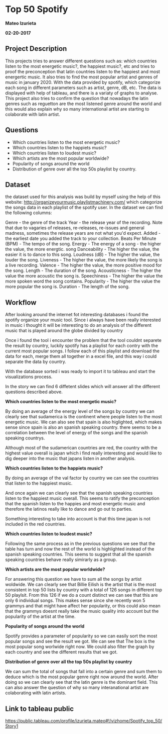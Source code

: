 # Top 50 Spotify

**Mateo Izurieta**

**02-20-2017**

## Project Description

This projects tries to answer different questions such as: which countries listen to the most energetic music?, the happiest music?, etc and tries to proof the preconception that latin countries listen to the happiest and most energertic music. It also tries to find the most popular artist and genres of music in january 2020. With the data provided by spotify, which categorize each song in different parameters such as artist, genre, dB, etc. The data is displayed with help of tableau, and there is a variaty of graphs to analyse. This project also tries to confirm the question that nowadays the latin genres such as reguetton are the most listened genre around the world and this would also explain why so many international artist are starting to colaborate with latin artist.

## Questions 

- Which countries listen to the most energetic music?
- Which countries listen to the happiets music?
- Which countries listen to loudest music?
- Which artists are the most popular worldwide?
- Popularity of songs around the world
- Distribution of genre over all the top 50s playlist by country.

## Dataset

the dataset used for this analysis was build by myself using the help of this website: http://organizeyourmusic.playlistmachinery.com/ which categorize the songs data in each playlist of the spotify user. In the dataset we can find the following columns:

Genre - the genre of the track
Year - the release year of the recording. Note that due to vagaries of releases, re-releases, re-issues and general madness, sometimes the release years are not what you'd expect.
Added - the earliest date you added the track to your collection.
Beats Per Minute (BPM) - The tempo of the song.
Energy - The energy of a song - the higher the value, the more energtic. song
Danceability - The higher the value, the easier it is to dance to this song.
Loudness (dB) - The higher the value, the louder the song.
Liveness - The higher the value, the more likely the song is a live recording.
Valence - The higher the value, the more positive mood for the song.
Length - The duration of the song.
Acousticness - The higher the value the more acoustic the song is.
Speechiness - The higher the value the more spoken word the song contains.
Popularity - The higher the value the more popular the song is.
Duration - The length of the song.

## Workflow

After looking around the internet fot interesting databases i found the spotify organize your music tool. Since i always have been really interested in music i thought it will be interesting to do an analysis of the different music that is played around the globe divided by country

Once i found the tool i encounter the problem that the tool couldnt separete the result by country, luckily spotify has a playlist for each contry with the current most popular songs. I follow each of this playlist and download the data for each, merge them all together in a excel file, and this way i could separate the data by country.

With the database sorted i was ready to import it to tableau and start the visualizations process.

In the story we can find 6 diffetent slides which will answer all the different questions described above.

**Which countries listen to the most energetic music?**

By doing an average of the energy level of the songs by country we can clearly see that sudamerica is the continent where people listen to the most energetic music. We can also see that spain is also higlighted, which makes sense since spain is also an spanish speaking country. there seems to be a correlation between the level of energy of the songs and the spanish speaking countrys. 

Although most of the sudamerican countries are red, the country with the highest value overall is japan which i find really interesting and would like to dig deeper into the music that japans listen in another analysis.

**Which countries listen to the happiets music?**

By doing an average of the val factor by country we can see the countries that listen to the happiest music.

And once again we can clearly see that the spanish speaking countries listen to the happiest music overall. This seems to ratify the preconception that the spanish listen to the happies and most energetic music and therefore the latinos really like to dance and go out to parties.

Something interesting to take into account is that this time japan is not included in the red countries.

**Which countries listen to loudest music?**

Following the same process as in the previous questions we see that the table has turn and now the rest of the world is highlighted instead of the spanish speaking countries. This seems to suggest that all the spanish speaking countries behave really simirarly as a group.

**Which artists are the most popular worldwide?**

For answering this question we have to sum all the songs by artist woldwide. We can clearly see that Billie Eilish is the artist that is the most consistent in top 50 lists by country with a total of 126 songs in different top 50 playlsit. From this 126 if we do a count distinct we can see that this are only 6 individual songs. This makes sense since she recently won 5 grammys and that might have affect her popularity, or this could also mean that the grammys doesnt really take the music quality into account but the popularity of the artist at the time.

**Popularity of songs around the world**

Spotify provides a parameter of popularity so we can easily sort the most popular songs and see the result we got. We can see that The box is the most popular song worlwide right now. We could also filter the graph by each country and see the different results that we got.

**Distribution of genre over all the top 50s playlist by country**

We can sum the total of songs that fall into a certain genre and sum them to deduce which is the most popular genre right now around the world. After doing so we can clearly see that the latin genre is the dominant field. This can also answer the question of why so many interanational artist are colaborating with latin artists.

## Link to tableau public

https://public.tableau.com/profile/izurieta.mateo#!/vizhome/Spotify_top_50/Story1













